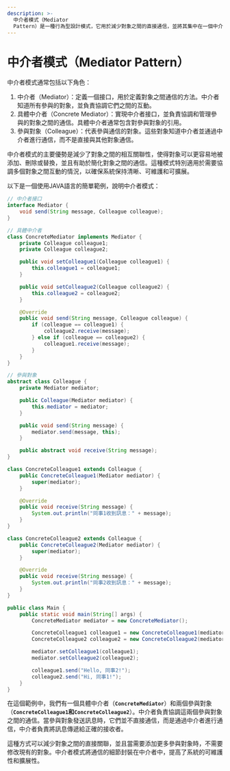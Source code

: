 ```yaml
---
description: >-
  中介者模式（Mediator
  Pattern）是一種行為型設計模式，它用於減少對象之間的直接通信，並將其集中在一個中介對象上。這種模式的主要目的是減少對象之間的耦合，並提供一個中心化的方式來協調和管理對象之間的交互。
---
```


# 中介者模式（Mediator Pattern）

中介者模式通常包括以下角色：

1. 中介者（Mediator）：定義一個接口，用於定義對象之間通信的方法。中介者知道所有參與的對象，並負責協調它們之間的互動。
2. 具體中介者（Concrete Mediator）：實現中介者接口，並負責協調和管理參與的對象之間的通信。具體中介者通常包含對參與對象的引用。
3. 參與對象（Colleague）：代表參與通信的對象。這些對象知道中介者並通過中介者進行通信，而不是直接與其他對象通信。

中介者模式的主要優勢是減少了對象之間的相互關聯性，使得對象可以更容易地被添加、刪除或替換，並且有助於簡化對象之間的通信。這種模式特別適用於需要協調多個對象之間互動的情況，以確保系統保持清晰、可維護和可擴展。

以下是一個使用JAVA語言的簡單範例，說明中介者模式：

```java
// 中介者接口
interface Mediator {
    void send(String message, Colleague colleague);
}

// 具體中介者
class ConcreteMediator implements Mediator {
    private Colleague colleague1;
    private Colleague colleague2;

    public void setColleague1(Colleague colleague1) {
        this.colleague1 = colleague1;
    }

    public void setColleague2(Colleague colleague2) {
        this.colleague2 = colleague2;
    }

    @Override
    public void send(String message, Colleague colleague) {
        if (colleague == colleague1) {
            colleague2.receive(message);
        } else if (colleague == colleague2) {
            colleague1.receive(message);
        }
    }
}

// 參與對象
abstract class Colleague {
    private Mediator mediator;

    public Colleague(Mediator mediator) {
        this.mediator = mediator;
    }

    public void send(String message) {
        mediator.send(message, this);
    }

    public abstract void receive(String message);
}

class ConcreteColleague1 extends Colleague {
    public ConcreteColleague1(Mediator mediator) {
        super(mediator);
    }

    @Override
    public void receive(String message) {
        System.out.println("同事1收到訊息：" + message);
    }
}

class ConcreteColleague2 extends Colleague {
    public ConcreteColleague2(Mediator mediator) {
        super(mediator);
    }

    @Override
    public void receive(String message) {
        System.out.println("同事2收到訊息：" + message);
    }
}

public class Main {
    public static void main(String[] args) {
        ConcreteMediator mediator = new ConcreteMediator();

        ConcreteColleague1 colleague1 = new ConcreteColleague1(mediator);
        ConcreteColleague2 colleague2 = new ConcreteColleague2(mediator);

        mediator.setColleague1(colleague1);
        mediator.setColleague2(colleague2);

        colleague1.send("Hello, 同事2!");
        colleague2.send("Hi, 同事1!");
    }
}
```

在這個範例中，我們有一個具體中介者（**`ConcreteMediator`**）和兩個參與對象（**`ConcreteColleague1`和`ConcreteColleague2`**）。中介者負責協調這兩個參與對象之間的通信。當參與對象發送訊息時，它們並不直接通信，而是通過中介者進行通信，中介者負責將訊息傳遞給正確的接收者。

這種方式可以減少對象之間的直接關聯，並且當需要添加更多參與對象時，不需要修改現有的對象。中介者模式將通信的細節封裝在中介者中，提高了系統的可維護性和擴展性。
